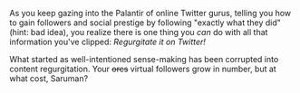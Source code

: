 As you keep gazing into the Palantir of online Twitter gurus, telling you how to gain followers and social prestige by following "exactly what they did" (hint: bad idea), you realize there is one thing you *can* do with all that information you've clipped: *Regurgitate it on Twitter!*

What started as well-intentioned sense-making has been corrupted into content regurgitation. Your ~~orcs~~ virtual followers grow in number, but at what cost, Saruman?